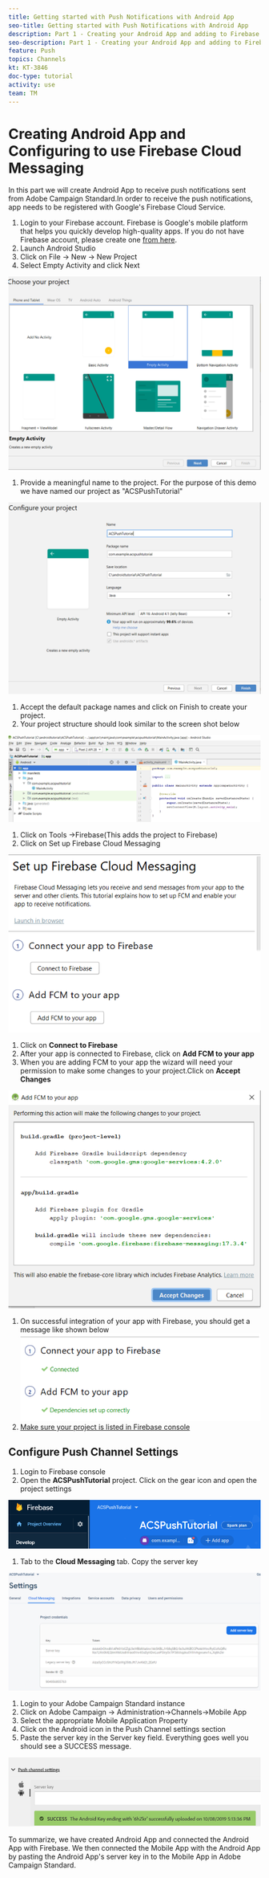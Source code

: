 ```yaml
---
title: Getting started with Push Notifications with Android App
seo-title: Getting started with Push Notifications with Android App
description: Part 1 - Creating your Android App and adding to Firebase. 
seo-description: Part 1 - Creating your Android App and adding to Firebase
feature: Push
topics: Channels
kt: KT-3846
doc-type: tutorial
activity: use
team: TM
---
```


# Creating Android App and Configuring to use Firebase Cloud Messaging

In this part we will create Android App to receive push notifications sent from Adobe Campaign Standard.In order to receive the push notifications, app needs to be registered with Google's Firebase Cloud Service.

1. Login to your Firebase account. Firebase is Google's mobile platform that helps you quickly develop high-quality apps. If you do not have Firebase account, please create one [from here](https://firebase.google.com).
1. Launch Android Studio
1. Click on File -> New -> New Project
1. Select Empty Activity and click Next

  ![android-project](assets/android-project.PNG)

1. Provide a meaningful name to the project. For the purpose of this demo we have named our project as "ACSPushTutorial"
 
 ![android-project-configuration](assets/android-project-configuration.PNG)

1. Accept the default package names and click on Finish to create your project.
1. Your project structure should look similar to the screen shot below
 
  ![android-project-structure](assets/android-project-structure.PNG)

1. Click on Tools ->Firebase(This adds the project to Firebase)
1. Click on Set up Firebase Cloud Messaging
    
  ![setup firebase](assets/android-project-firebase-messaging.PNG)


1. Click on **Connect to Firebase**
1. After your app is connected to Firebase, click on **Add FCM to your app**
1. When you are adding FCM to your app the wizard will need your permission to make some changes to your project.Click on **Accept Changes**

 ![add-fcm-to-your-app](assets/firebase-add-fcm-to-app.PNG)
1. On successful integration of your app with Firebase, you should get a message like shown below
 ![fcm-successfull](assets/android-firebase-success.PNG)
1. [Make sure your project is listed in Firebase console](https://console.firebase.google.com/)

## Configure Push Channel Settings

1. Login to Firebase console
1. Open the **ACSPushTutorial** project. Click on the gear icon and open the project settings 

![project-settings](assets/firebase-project-settings.PNG)

1. Tab to the **Cloud Messaging** tab. Copy the server key

![server-key](assets/firebase-server-key.PNG)

1. Login to your Adobe Campaign Standard instance
1. Click on Adobe Campaign -> Administration->Channels->Mobile App
1. Select the appropriate Mobile Application Property
1. Click on the Android icon in the Push Channel settings section
1. Paste the server key in the Server key field. Everything goes well you should see a SUCCESS message.

![push-channel-settings](assets/push-channel-settings.PNG)

To summarize, we have created Android App and connected the Android App with Firebase. We then connected the Mobile App with the Android App by pasting the Android App's server key in to the Mobile App in Adobe Campaign Standard.
